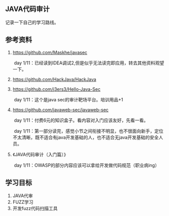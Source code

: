 ## JAVA代码审计

记录一下自己的学习路线。

## 参考资料

1. https://github.com/Maskhe/javasec

    ​	day 1/11：已经读到IDEA调试2,但是似乎无法读完即应用，转去其他资料观望一下。

1. https://github.com/HackJava/HackJava

1. https://github.com/j3ers3/Hello-Java-Sec

    ​	day 1/11：这个是java sec的审计靶场平台。培训用品+1

1. https://github.com/javaweb-sec/javaweb-sec

    ​	day 1/11：付费6元的知识盒子。看内容对入门应该友好，先看一看。

    ​	day 1/11：第一部分读完，感觉小节之间衔接不明显，也不很面向新手，定位不太清晰，既不适合有java开发基础的人，也不适合无java开发基础的安全人员。

1. 《JAVA代码审计（入门篇）》

   ​   day 1/11：OWASP的部分内容应该可以拿给开发做代码规范（职业病ing）



## 学习目标

1. JAVA代审
2. FUZZ学习
3. 开发fuzz代码扫描工具
